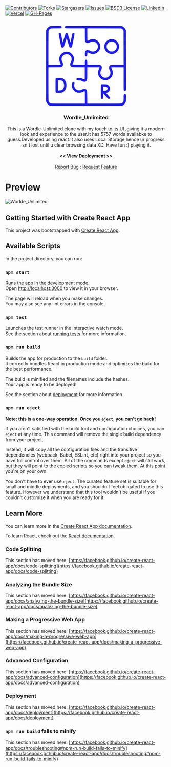 <div id="top"></div>

<!-- PROJECT SHIELDS -->
<!--
-->

[![Contributors][contributors-shield]][contributors-url]
[![Forks][forks-shield]][forks-url]
[![Stargazers][stars-shield]][stars-url]
[![Issues][issues-shield]][issues-url]
[![BSD3 License][license-shield]][license-url]
[![LinkedIn][linkedin-shield]][linkedin-url]
[![Vercel][vercel-shield]][vercel-url]
[![GH-Pages][gh-pages-shield]][gh-pages-url]

<!-- PROJECT LOGO -->
<br />

<div align="center">
  <a href="https://github.com/VENGENCE7/Wordle_Unlimited">
    <img src="public/Wordle.png" alt="Logo" width="250" height="250">
  </a>

<h3 align="center">Wordle_Unlimited</h3>

  <p align="center">
    This is a Wordle-Unlimited clone with my touch to its UI ,giving it a modern look and experience to the user.It has 5757 words availabke to guess.Developed using react.It also uses Local Storage,hence ur progress isn't lost until u clear browsing data XD. Have fun :)  playing it.
    <br />
    <br />
    <a href="https://vengence7.github.io/Wordle_Unlimited/"><strong> << View Deployment >></strong></a>
    <br />
    <br />
    <a href="https://github.com/VENGENCE7/Wordle_Unlimited/issues">Report Bug</a>
     : 
    <a href="https://github.com/VENGENCE7/Wordle_Unlimited/issues">Request Feature</a>
  </p>
</div>

# Preview

![Worlde_Unlimited](https://user-images.githubusercontent.com/86911386/171996970-5cff843e-e2c4-49d8-a212-88194f0665c3.png)

## Getting Started with Create React App

This project was bootstrapped with [Create React App](https://github.com/facebook/create-react-app).

## Available Scripts

In the project directory, you can run:

### `npm start`

Runs the app in the development mode.\
Open [http://localhost:3000](http://localhost:3000) to view it in your browser.

The page will reload when you make changes.\
You may also see any lint errors in the console.

### `npm test`

Launches the test runner in the interactive watch mode.\
See the section about [running tests](https://facebook.github.io/create-react-app/docs/running-tests) for more information.

### `npm run build`

Builds the app for production to the `build` folder.\
It correctly bundles React in production mode and optimizes the build for the best performance.

The build is minified and the filenames include the hashes.\
Your app is ready to be deployed!

See the section about [deployment](https://facebook.github.io/create-react-app/docs/deployment) for more information.

### `npm run eject`

**Note: this is a one-way operation. Once you `eject`, you can't go back!**

If you aren't satisfied with the build tool and configuration choices, you can `eject` at any time. This command will remove the single build dependency from your project.

Instead, it will copy all the configuration files and the transitive dependencies (webpack, Babel, ESLint, etc) right into your project so you have full control over them. All of the commands except `eject` will still work, but they will point to the copied scripts so you can tweak them. At this point you're on your own.

You don't have to ever use `eject`. The curated feature set is suitable for small and middle deployments, and you shouldn't feel obligated to use this feature. However we understand that this tool wouldn't be useful if you couldn't customize it when you are ready for it.

## Learn More

You can learn more in the [Create React App documentation](https://facebook.github.io/create-react-app/docs/getting-started).

To learn React, check out the [React documentation](https://reactjs.org/).

### Code Splitting

This section has moved here: [https://facebook.github.io/create-react-app/docs/code-splitting](https://facebook.github.io/create-react-app/docs/code-splitting)

### Analyzing the Bundle Size

This section has moved here: [https://facebook.github.io/create-react-app/docs/analyzing-the-bundle-size](https://facebook.github.io/create-react-app/docs/analyzing-the-bundle-size)

### Making a Progressive Web App

This section has moved here: [https://facebook.github.io/create-react-app/docs/making-a-progressive-web-app](https://facebook.github.io/create-react-app/docs/making-a-progressive-web-app)

### Advanced Configuration

This section has moved here: [https://facebook.github.io/create-react-app/docs/advanced-configuration](https://facebook.github.io/create-react-app/docs/advanced-configuration)

### Deployment

This section has moved here: [https://facebook.github.io/create-react-app/docs/deployment](https://facebook.github.io/create-react-app/docs/deployment)

### `npm run build` fails to minify

This section has moved here: [https://facebook.github.io/create-react-app/docs/troubleshooting#npm-run-build-fails-to-minify](https://facebook.github.io/create-react-app/docs/troubleshooting#npm-run-build-fails-to-minify)

<!-- MARKDOWN LINKS & IMAGES -->
<!-- https://www.markdownguide.org/basic-syntax/#reference-style-links -->

[contributors-shield]: https://img.shields.io/github/contributors/VENGENCE7/Wordle_Unlimited.svg?style=for-the-badge
[contributors-url]: https://github.com/VENGENCE7/Wordle_Unlimited/graphs/contributors
[forks-shield]: https://img.shields.io/github/forks/VENGENCE7/Wordle_Unlimited.svg?style=for-the-badge
[forks-url]: https://github.com/VENGENCE7/Wordle_Unlimited/network/members
[stars-shield]: https://img.shields.io/github/stars/VENGENCE7/Wordle_Unlimited.svg?style=for-the-badge
[stars-url]: https://github.com/VENGENCE7/Wordle_Unlimited/stargazers
[issues-shield]: https://img.shields.io/github/issues/VENGENCE7/Wordle_Unlimited.svg?style=for-the-badge
[issues-url]: https://github.com/VENGENCE7/Wordle_Unlimited/issues
[license-shield]: https://img.shields.io/github/license/VENGENCE7/Wordle_Unlimited.svg?style=for-the-badge
[license-url]: https://github.com/VENGENCE7/Wordle_Unlimited/blob/master/LICENSE
[linkedin-shield]: https://img.shields.io/badge/LinkedIn-0077B5?style=for-the-badge&logo=linkedin&logoColor=white
[linkedin-url]: https://linkedin.com/in/bhavish-anand-2113a6206
[vercel-shield]: https://img.shields.io/badge/Vercel-000000?style=for-the-badge&logo=vercel&logoColor=white
[vercel-url]: https://wordle-unlimited-vengence7.vercel.app
[gh-pages-shield]: https://img.shields.io/badge/GitHub%20Pages-222222?style=for-the-badge&logo=GitHub%20Pages&logoColor=white
[gh-pages-url]: https://vengence7.github.io/Wordle_Unlimited/
